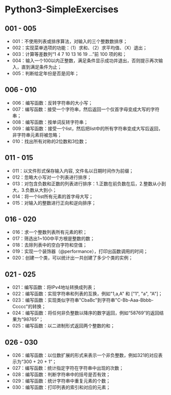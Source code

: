 # Python3-SimpleExercises

## 001 - 005
- 001：不使用列表或排序算法，对输入的三个整数数排序；
- 002：实现菜单选项的功能：（1）求和、（2）求平均值、（X）退出；
- 003：计算等差数列“1 4 7 10 13 16 19 ...”前 100 项的和；
- 004：输入一个100以内正整数，满足条件显示成功并退出，否则提示再次输入，直到满足条件为止；
- 005：判断给定年份是否是闰年；

## 006 - 010
- 006：编写函数：反转字符串的大小写；
- 007：编写函数：接受一个字符串，然后返回一个仅首字母变成大写的字符串；
- 008：编写函数：按单词反转字符串；
- 009：编写函数：接受一个list，然后把list中的所有字符串变成大写后返回，非字符串元素将被忽略；
- 010：找出所有对称的2位数和3位数；

## 011 - 015
- 011：以文件形式保存输入内容, 文件名以日期时间作为前缀；
- 012：忽略大小写对一个列表进行排序；
- 013：对包含负数和正数的列表进行排序：1.正数在前负数在后，2.整数从小到大，3.负数从大到小；
- 014：将一个list所有元素的首字母大写；
- 015：对输入的整数进行正向和逆向排序；

## 016 - 020
- 016：求一个整数列表所有元素的积；
- 017：筛选出1~100中平方根是整数的数；
- 018：去除列表中的空白字符和空值；
- 019：实现一个装饰器（@performance），打印出函数调用的时间；
- 020：创建一个类，可以统计出一共创建了多少个类的实例；

## 021 - 025
- 021：编写函数：将IPv4地址转换成列表；
- 022：编写函数：实现字符串和列表的互换，例如"1,a,A" 和 ["1", "a", "A"]；
- 023：编写函数：实现类似字符串"CbaBc"到字符串"C-Bb-Aaa-Bbbb-Ccccc"的转换；
- 024：编写函数：将任何非负整数以降序的数字返回，例如“58769”的返回结果为“98765”；
- 025：编写函数：以二进制形式返回两个整数的和；

## 026 - 030
- 026：编写函数：以位数扩展的形式来表示一个非负整数，例如321的对应表示为“300 + 20 + 1”；
- 027：编写函数：统计指定字符在字符串中出现的次数；
- 028：编写函数：判断字符串中的括号是否有效；
- 029：编写函数：统计字符串中重复元素的个数；
- 030：编写函数：打印列表的索引和对应的元素；
